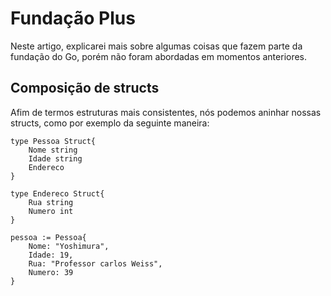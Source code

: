 # **Fundação Plus**
Neste artigo, explicarei mais sobre algumas coisas que fazem parte da fundação do Go, porém não foram abordadas em momentos anteriores.

## **Composição de structs**
Afim de termos estruturas mais consistentes, nós podemos aninhar nossas structs, como por exemplo da seguinte maneira:

    type Pessoa Struct{
        Nome string
        Idade string
        Endereco
    }

    type Endereco Struct{
        Rua string
        Numero int
    }

    pessoa := Pessoa{
        Nome: "Yoshimura",
        Idade: 19,
        Rua: "Professor carlos Weiss",
        Numero: 39
    }